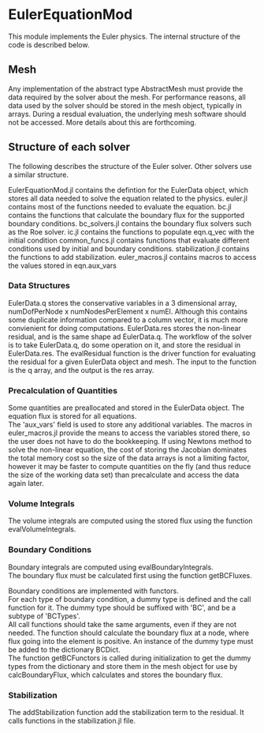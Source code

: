 # EulerEquationMod
This module implements the Euler physics.  The internal structure of the
code is described below.

## Mesh
Any implementation of the abstract type AbstractMesh must provide the data required by the solver about the mesh.
For performance reasons, all data used by the solver should be stored in the mesh object, typically in arrays.  During a resdual evaluation, the underlying mesh software should not be accessed.
More details about this are forthcoming.


## Structure of each solver
The following describes the structure of the Euler solver.  Other solvers use a similar structure.

EulerEquationMod.jl contains the defintion for the EulerData object, which stores all data needed to solve the equation related to the physics.
euler.jl contains most of the functions needed to evaluate the equation.
bc.jl contains the functions that calculate the boundary flux for the supported boundary conditions.
bc_solvers.jl contains the boundary flux solvers such as the Roe solver.
ic.jl contains the functions to populate eqn.q_vec with the initial condition
common_funcs.jl contains functions that evaluate different conditions used by initial and boundary conditions.
stabilization.jl contains the functions to add stabilization.
euler_macros.jl contains macros to access the values stored in eqn.aux_vars


### Data Structures
EulerData.q stores the conservative variables in a 3 dimensional array, numDofPerNode x numNodesPerElement x numEl.
Although this contains some duplicate information compared to a column vector, it is much more convienient for doing computations.
EulerData.res stores the non-linear residual, and is the same shape ad EulerData.q.
The workflow of the solver is to take EulerData.q, do some operation on it, and store the residual in EulerData.res.
The evalResidual function is the driver function for evaluating the residual for a given EulerData object and mesh.
The input to the function is the q array, and the output is the res array.


### Precalculation of Quantities
Some quantities are preallocated and stored in the EulerData object.
The equation flux is stored for all equations.  
The 'aux_vars' field is used to store any additional variables.
The macros in euler_macros.jl provide the means to access the variables stored there, so the user does not have to do the bookkeeping.
If using Newtons method to solve the non-linear equation, the cost of storing the Jacobian dominates the total memory cost so the size of the data arrays
is not a limiting factor, however it may be faster to compute quantities on
the fly (and thus reduce the size of the working data set) than precalculate
and access the data again later.


### Volume Integrals
The volume integrals are computed using the stored flux using the function evalVolumeIntegrals.


### Boundary Conditions
Boundary integrals are computed using evalBoundaryIntegrals.  
The boundary flux must be calculated first using the function getBCFluxes.

Boundary conditions are implemented with functors.  
For each type of boundary condition, a dummy type is defined and the call function for it.
The dummy type should be suffixed with 'BC', and be a subtype of 'BCTypes'.  
All call functions should take the same arguments, even if they are not needed.
The function should calculate the boundary flux at a node, where flux going into the element is positive.
An instance of the dummy type must be added  to the dictionary BCDict.  
The function getBCFunctors is called during initialization to get the dummy types from the dictionary and store
them in the mesh object for use by calcBoundaryFlux, which calculates and stores the boundary flux.

### Stabilization
The addStabilization function add the stabilization term to the residual.  It calls functions in the stabilization.jl file.
